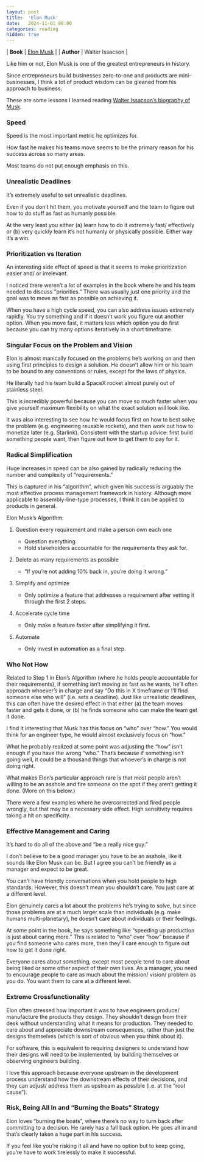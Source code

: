 ```yaml
---
layout: post
title:  'Elon Musk'
date:   2024-11-01 08:00
categories: reading
hidden: true
---
```


| **Book** | [Elon Musk](https://www.amazon.com/Elon-Musk-Walter-Isaacson/dp/1982181281) |
| **Author** | Walter Issacson |

Like him or not, Elon Musk is one of the greatest entrepreneurs in history.

Since entrepreneurs build businesses zero-to-one and products are mini-businesses, I think a lot of product wisdom can be gleaned from his approach to business.

These are some lessons I learned reading [Walter Issacson’s biography of Musk](https://www.amazon.com/Elon-Musk-Walter-Isaacson/dp/1982181281). 



### Speed

Speed is the most important metric he optimizes for.

How fast he makes his teams move seems to be the primary reason for his success across so many areas.

Most teams do not put enough emphasis on this. 



### Unrealistic Deadlines

It’s extremely useful to set unrealistic deadlines.

Even if you don’t hit them, you motivate yourself and the team to figure out how to do stuff as fast as humanly possible.

At the very least you either (a) learn how to do it extremely fast/ effectively or (b) very quickly learn it’s not humanly or physically possible. Either way it’s a win.



### Prioritization vs Iteration

An interesting side effect of speed is that it seems to make prioritization easier and/ or irrelevant. 

I noticed there weren’t a lot of examples in the book where he and his team needed to discuss “priorities.” There was usually just one priority and the goal was to move as fast as possible on achieving it.  

When you have a high cycle speed, you can also address issues extremely rapidly. You try something and if it doesn’t work you figure out another option. When you move fast, it matters less which option you do first because you can try many options iteratively in a short timeframe.



### Singular Focus on the Problem and Vision

Elon is almost manically focused on the problems he’s working on and then using first principles to design a solution. He doesn’t allow him or his team to be bound to any conventions or rules, except for the laws of physics.

He literally had his team build a SpaceX rocket almost purely out of stainless steel. 

This is incredibly powerful because you can move so much faster when you give yourself maximum flexibility on what the exact solution will look like. 

It was also interesting to see how he would focus first on how to best solve the problem (e.g. engineering reusable rockets), and then work out how to monetize later (e.g. Starlink). Consistent with the startup advice: first build something people want, then figure out how to get them to pay for it. 



### Radical Simplification

Huge increases in speed can be also gained by radically reducing the number and complexity of “requirements.”

This is captured in his “algorithm”, which given his success is arguably the most effective process management framework in history. Although more applicable to assembly-line-type processes, I think it can be applied to products in general.

Elon Musk’s Algorithm: 

1. Question every requirement and make a person own each one

    - Question everything.
    - Hold stakeholders accountable for the requirements they ask for.

2. Delete as many requirements as possible 

    - “If you’re not adding 10% back in, you’re doing it wrong.” 

3. Simplify and optimize

    - Only optimize a feature that addresses a requirement after vetting it through the first 2 steps. 

4. Accelerate cycle time

    - Only make a feature faster after simplifying it first. 

5. Automate

    - Only invest in automation as a final step. 



### Who Not How

Related to Step 1 in Elon’s Algorithm (where he holds people accountable for their requirements), if something isn’t moving as fast as he wants, he’ll often approach whoever’s in charge and say “Do this in X timeframe or I’ll find someone else who will” (i.e. sets a deadline).  Just like unrealistic deadlines, this can often have the desired effect in that either (a) the team moves faster and gets it done, or (b) he finds someone who can make the team get it done. 

I find it interesting that Musk has this focus on “who” over “how.” You would think for an engineer type, he would almost exclusively focus on “how.”  

What he probably realized at some point was adjusting the “how” isn’t enough if you have the wrong “who.” That’s because if something isn’t going well, it could be a thousand things that whoever’s in charge is not doing right. 

What makes Elon’s particular approach rare is that most people aren’t willing to be an asshole and fire someone on the spot if they aren’t getting it done. (More on this below.) 

There were a few examples where he overcorrected and fired people wrongly, but that may be a necessary side effect. High sensitivity requires taking a hit on specificity.



### Effective Management and Caring 

It’s hard to do all of the above and “be a really nice guy.”

I don’t believe to be a good manager you have to be an asshole, like it sounds like Elon Musk can be. But I agree you can’t be friendly as a manager and expect to be great. 

You can’t have friendly conversations when you hold people to high standards. However, this doesn’t mean you shouldn’t care. You just care at a different level.  

Elon genuinely cares a lot about the problems he’s trying to solve, but since those problems are at a much larger scale than individuals (e.g. make humans multi-planetary), he doesn’t care about individuals or their feelings.

At some point in the book, he says something like “speeding up production is just about caring more.” This is related to “who” over “how” because if you find someone who cares more, then they’ll care enough to figure out how to get it done right.   

Everyone cares about something, except most people tend to care about being liked or some other aspect of their own lives. As a manager, you need to encourage people to care as much about the mission/ vision/ problem as you do. You want them to care at a different level.  



### Extreme Crossfunctionality

Elon often stressed how important it was to have engineers produce/ manufacture the products they design. They shouldn’t design from their desk without understanding what it means for production. They needed to care about and appreciate downstream consequences, rather than just the designs themselves (which is sort of obvious when you think about it). 

For software, this is equivalent to requiring designers to understand how their designs will need to be implemented, by building themselves or observing engineers building. 

I love this approach because everyone upstream in the development process understand how the downstream effects of their decisions, and they can adjust/ address them as upstream as possible (i.e. at the “root cause”). 



### Risk, Being All In and “Burning the Boats” Strategy

Elon loves “burning the boats”, where there’s no way to turn back after committing to a decision. He rarely has a fall back option. He goes all in and that’s clearly taken a huge part in his success.

If you feel like you’re risking it all and have no option but to keep going, you’re have to work tirelessly to make it successful.
